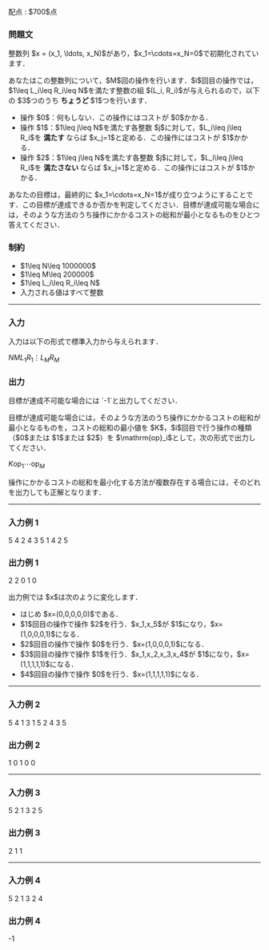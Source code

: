 
<div>

<span>

<span>

<p>
配点 : $700$点
</p>

<div>

<section>

### **問題文**

<p>
整数列 $x = (x_1, \ldots, x_N)$があり，$x_1=\cdots=x_N=0$で初期化されています．
</p>

<p>
あなたはこの整数列について，$M$回の操作を行います．$i$回目の操作では，$1\leq L_i\leq R_i\leq N$を満たす整数の組 $(L_i, R_i)$が与えられるので，以下の $3$つのうち
<strong>
ちょうど
</strong>
$1$つを行います．
</p>

<ul>

<li>
操作 $0$：何もしない．この操作にはコストが $0$かかる．
</li>

<li>
操作 $1$：$1\leq j\leq N$を満たす各整数 $j$に対して，$L_i\leq j\leq R_i$を
<strong>
満たす
</strong>
ならば $x_j=1$と定める．この操作にはコストが $1$かかる．
</li>

<li>
操作 $2$：$1\leq j\leq N$を満たす各整数 $j$に対して，$L_i\leq j\leq R_i$を
<strong>
満たさない
</strong>
ならば $x_j=1$と定める．この操作にはコストが $1$かかる．
</li>

</ul>

<p>
あなたの目標は，最終的に $x_1=\cdots=x_N=1$が成り立つようにすることです．この目標が達成できるか否かを判定してください．目標が達成可能な場合には，そのような方法のうち操作にかかるコストの総和が最小となるものをひとつ答えてください．
</p>

</section>

</div>

<div>

<section>

### **制約**

<ul>

<li>
$1\leq N\leq 1000000$
</li>

<li>
$1\leq M\leq 200000$
</li>

<li>
$1\leq L_i\leq R_i\leq N$
</li>

<li>
入力される値はすべて整数
</li>

</ul>

</section>

</div>

---

<div>

<div>

<section>

### **入力**

<p>
入力は以下の形式で標準入力から与えられます．
</p>

<div>

$N$$M$$L_1$$R_1$$\vdots$$L_M$$R_M$
</div>

</section>

</div>

<div>

<section>

### **出力**

<p>
目標が達成不可能な場合には `-1`と出力してください．
</p>

<p>
目標が達成可能な場合には，そのような方法のうち操作にかかるコストの総和が最小となるものを，コストの総和の最小値を $K$，$i$回目で行う操作の種類（$0$または $1$または $2$）を $\mathrm{op}_i$として，次の形式で出力してください．
</p>

<div>

$K$$\mathrm{op}_1$$\cdots$$\mathrm{op}_M$
</div>

<p>
操作にかかるコストの総和を最小化する方法が複数存在する場合には，そのどれを出力しても正解となります．
</p>

</section>

</div>

</div>

---

<div>

<section>

### **入力例 1**

<div>

5 4
2 4
3 5
1 4
2 5

</div>

</section>

</div>

<div>

<section>

### **出力例 1**

<div>

2
2 0 1 0

</div>

<p>
出力例では $x$は次のように変化します．
</p>

<ul>

<li>
はじめ $x=(0,0,0,0,0)$である．
</li>

<li>
$1$回目の操作で操作 $2$を行う．$x_1,x_5$が $1$になり，$x=(1,0,0,0,1)$になる．
</li>

<li>
$2$回目の操作で操作 $0$を行う．$x=(1,0,0,0,1)$になる．
</li>

<li>
$3$回目の操作で操作 $1$を行う．$x_1,x_2,x_3,x_4$が $1$になり，$x=(1,1,1,1,1)$になる．
</li>

<li>
$4$回目の操作で操作 $0$を行う．$x=(1,1,1,1,1)$になる．
</li>

</ul>

</section>

</div>

---

<div>

<section>

### **入力例 2**

<div>

5 4
1 3
1 5
2 4
3 5

</div>

</section>

</div>

<div>

<section>

### **出力例 2**

<div>

1
0 1 0 0

</div>

</section>

</div>

---

<div>

<section>

### **入力例 3**

<div>

5 2
1 3
2 5

</div>

</section>

</div>

<div>

<section>

### **出力例 3**

<div>

2
1 1

</div>

</section>

</div>

---

<div>

<section>

### **入力例 4**

<div>

5 2
1 3
2 4

</div>

</section>

</div>

<div>

<section>

### **出力例 4**

<div>

-1

</div>

</section>

</div>

</span>

</span>

</div>
